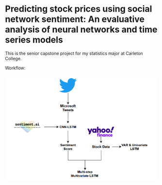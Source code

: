 
# Predicting stock prices using social network sentiment: An evaluative analysis of neural networks and time series models

This is the senior capstone project for my statistics major at Carleton College.

Workflow: 

![Project Workflow](comps_flowchart.png)
